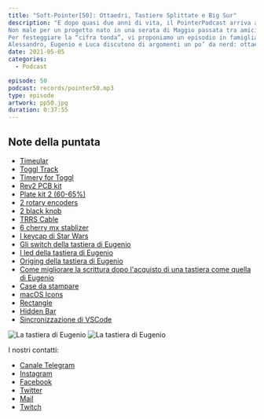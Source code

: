 ```yaml
---
title: "Soft-Pointer[50]: Ottaedri, Tastiere Splittate e Big Sur"
description: "E dopo quasi due anni di vita, il PointerPodcast arriva all’episodio numero 50!!
Non male per un progetto nato in una serata di Maggio passata tra amici, soprattutto se consideriamo che l’aspettativa di vita del podcast era di qualche settimana al massimo…
Per festeggiare la “cifra tonda”, vi proponiamo un episodio in famiglia e che ci riporta un po’ alle origini.
Alessandro, Eugenio e Luca discutono di argomenti un po’ da nerd: ottaedri che segnano come viene investito il tempo, tastiere meccaniche assemblate in casa e macOS Big Sur."
date: 2021-05-05
categories:
  - Podcast

episode: 50
podcast: records/pointer50.mp3
type: episode
artwork: pp50.jpg
duration: 0:37:55
---
```



## Note della puntata

<ul><li><a href="https://timeular.com/">Timeular</a></li><li><a href="https://toggl.com/track/features/">Toggl Track</a></li><li><a href="https://timeryapp.com/">Timery for Toggl</a></li><li><a href="https://keeb.io/collections/quefrency-split-staggered-65-keyboard/products/quefrency-60-65-split-staggered-keyboard-1">Rev2 PCB kit</a></li><li><a href="https://keeb.io/collections/quefrency-split-staggered-65-keyboard/products/quefrency-60-65-split-staggered-keyboard-1">Plate kit 2 (60-65%)</a></li><li><a href="https://keeb.io/collections/quefrency-split-staggered-65-keyboard/products/rotary-encoder-ec11">2 rotary encoders</a></li><li><a href="https://keeb.io/collections/quefrency-split-staggered-65-keyboard/products/rotary-encoder-knob-ec11?variant=16012055052382">2 black knob</a></li><li><a href="https://keeb.io/collections/quefrency-split-staggered-65-keyboard/products/trrs-cable">TRRS Cable</a></li><li><a href="https://keeb.io/products/cherry-mx-stabilizer">6 cherry mx stablizer</a></li><li><a href="https://it.aliexpress.com/item/1005001626387866.html?spm=a2g0s.9042311.0.0.27424c4d9IAL4Y">I keycap di Star Wars</a></li><li><a href="https://www.reichelt.com/it/en/cherry-mx-red-keyswitch-cherry-mx1a-l1nn-p202567.html?&amp;trstct=pos_0&amp;nbc=1">Gli switch della tastiera di Eugenio</a></li><li><a href="https://it.aliexpress.com/item/32997527111.html?spm=a2g0s.9042311.0.0.27424c4dznGsfq">I led della tastiera di Eugenio</a></li><li><a href="https://it.aliexpress.com/item/4000905966445.html?spm=a2g0o.productlist.0.0.4d6c1a96iMyrvr&amp;algo_pvid=fc11f0b9-b7c6-4dfb-93aa-4ed0340b45ee&amp;algo_expid=fc11f0b9-b7c6-4dfb-93aa-4ed0340b45ee-10&amp;btsid=0b0a187b16202081331824115eebdc&amp;ws_ab_test=searchweb0_0,searchweb201602_,searchweb201603_">Origing della tastiera di Eugenio</a></li><li><a href="https://www.keyhero.com/wpm-typing-tips/">Come migliorare la scrittura dopo l'acquisto di una tastiera come quella di Eugenio</a></li><li><a href="https://github.com/keebio/quefrency-case">Case da stampare</a></li><li><a href="https://toggl.com/track/features/">macOS Icons</a></li><li><a href="https://github.com/rxhanson/Rectangle">Rectangle</a></li><li><a href="https://github.com/dwarvesf/hidden">Hidden Bar</a></li><li><a href="https://code.visualstudio.com/docs/editor/settings-sync">Sincronizzazione di VSCode</a></li></ul>

![La tastiera di Eugenio](/images/tastiera1.jpeg)
![La tastiera di Eugenio](/images/tastiera2.jpeg)


I nostri contatti:

- [Canale Telegram](https://t.me/PointerPodcast)
- [Instagram](https://www.instagram.com/pointerpodcast/)
- [Facebook](https://www.facebook.com/pointerPodcast/)
- [Twitter](https://twitter.com/PointerPodcast)
- [Mail](info@pointerpodcast.it)
- [Twitch](https://www.twitch.tv/pointerpodcast)

